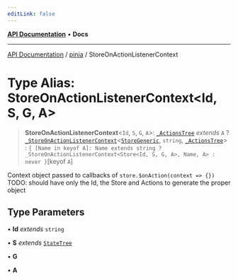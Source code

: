 ```yaml
---
editLink: false
---
```


[**API Documentation**](../../index.md) • **Docs**

***

[API Documentation](../../index.md) / [pinia](../index.md) / StoreOnActionListenerContext

# Type Alias: StoreOnActionListenerContext\<Id, S, G, A\>

> **StoreOnActionListenerContext**\<`Id`, `S`, `G`, `A`\>: [`_ActionsTree`](ActionsTree.md) *extends* `A` ? [`_StoreOnActionListenerContext`](../interfaces/StoreOnActionListenerContext.md)\<[`StoreGeneric`](StoreGeneric.md), `string`, [`_ActionsTree`](ActionsTree.md)\> : `{ [Name in keyof A]: Name extends string ? _StoreOnActionListenerContext<Store<Id, S, G, A>, Name, A> : never }`\[keyof `A`\]

Context object passed to callbacks of `store.$onAction(context => {})`
TODO: should have only the Id, the Store and Actions to generate the proper object

## Type Parameters

• **Id** *extends* `string`

• **S** *extends* [`StateTree`](StateTree.md)

• **G**

• **A**
